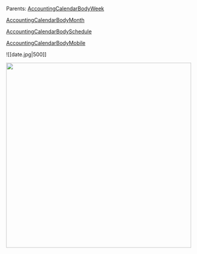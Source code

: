 Parents:
[AccountingCalendarBodyWeek](Body/Week.md)

[AccountingCalendarBodyMonth](Body/Month.md)

[AccountingCalendarBodySchedule](Body/Schedule.md)

[AccountingCalendarBodyMobile](Body/Mobile.md)

![[date.jpg|500]]

<img src="..assets/date.jpg" width="500">
